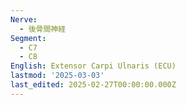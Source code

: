 ```yaml
---
Nerve:
  - 後骨間神経
Segment:
  - C7
  - C8
English: Extensor Carpi Ulnaris (ECU)
lastmod: '2025-03-03'
last_edited: 2025-02-27T00:00:00.000Z
---
```



